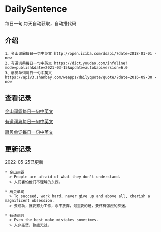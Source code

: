 # DailySentence

每日一句,每天自动获取，自动推代码

## 介绍

```
1、金山词霸每日一句中英文 http://open.iciba.com/dsapi/?date=2018-01-01 - now
2、有道词典每日一句中英文 https://dict.youdao.com/infoline?mode=publish&date=2021-03-15&update=auto&apiversion=6.0
3、扇贝单词每日一句中英文 https://apiv3.shanbay.com/weapps/dailyquote/quote/?date=2016-09-30 - now
```

## 查看记录

[金山词霸每日一句中英文](./data/iciba/)

[有道词典每日一句中英文](./data/youdao/)

[扇贝单词每日一句中英文](./data/shanbay/)

## 更新记录
2022-05-25已更新 
```
* 金山词霸
  > People are afraid of what they don't understand.
  > 人们害怕他们不理解的东西。

* 扇贝单词
  > To succeed, work hard, never give up and above all, cherish a magnificent obsession.
  > 要成功，就要努力工作，永不放弃，最重要的是，要怀有强烈的痴迷。

* 有道词典
  > Even the best make mistakes sometimes.
  > 人非圣贤，孰能无过。

```
